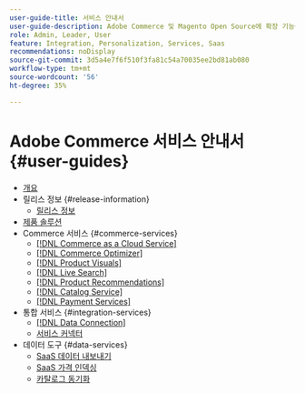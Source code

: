 ```yaml
---
user-guide-title: 서비스 안내서
user-guide-description: Adobe Commerce 및 Magento Open Source에 확장 기능을 제공하는 호스트 서비스에 대한 설명서 및 리소스입니다.
role: Admin, Leader, User
feature: Integration, Personalization, Services, Saas
recommendations: noDisplay
source-git-commit: 3d5a4e7f6f510f3fa81c54a70035ee2bd81ab080
workflow-type: tm+mt
source-wordcount: '56'
ht-degree: 35%

---
```


# Adobe Commerce 서비스 안내서 {#user-guides}

- [개요](home.md)
- 릴리스 정보 {#release-information}
   - [릴리스 정보](/help/landing/release-notes-all.md)
- [제품 솔루션](product-solutions.md)
- Commerce 서비스 {#commerce-services}
   - [[!DNL Commerce as a Cloud Service]](https://experienceleague.adobe.com/ko/docs/commerce/cloud-service/overview)
   - [[!DNL Commerce Optimizer]](https://experienceleague.adobe.com/ko/docs/commerce/optimizer/overview)
   - [[!DNL Product Visuals]](https://experienceleague.adobe.com/ko/docs/commerce/product-visuals/overview)
   - [[!DNL Live Search]](https://experienceleague.adobe.com/docs/commerce/live-search/overview.html?lang=ko)
   - [[!DNL Product Recommendations]](https://experienceleague.adobe.com/docs/commerce/product-recommendations/guide-overview.html?lang=ko)
   - [[!DNL Catalog Service]](https://experienceleague.adobe.com/docs/commerce/catalog-service/guide-overview.html?lang=ko)
   - [[!DNL Payment Services]](https://experienceleague.adobe.com/docs/commerce/payment-services/guide-overview.html?lang=ko)
- 통합 서비스 {#integration-services}
   - [[!DNL Data Connection]](https://experienceleague.adobe.com/docs/commerce/data-connection/overview.html?lang=ko)
   - [서비스 커넥터](/help/landing/saas.md)
- 데이터 도구 {#data-services}
   - [SaaS 데이터 내보내기](https://experienceleague.adobe.com/docs/commerce/saas-data-export/overview.html?lang=ko)
   - [SaaS 가격 인덱싱](https://experienceleague.adobe.com/docs/commerce/price-indexer/price-indexing.html?lang=ko)
   - [카탈로그 동기화](/help/landing/catalog-sync.md)
